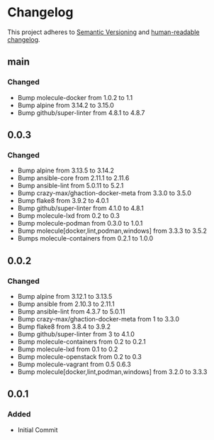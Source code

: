 # Changelog

This project adheres to [Semantic Versioning](https://semver.org/spec/v2.0.0.html)
and [human-readable changelog](https://keepachangelog.com/en/1.0.0/).

## main

### Changed

- Bump molecule-docker from 1.0.2 to 1.1
- Bump alpine from 3.14.2 to 3.15.0
- Bump github/super-linter from 4.8.1 to 4.8.7

## 0.0.3

### Changed

- Bump alpine from 3.13.5 to 3.14.2
- Bump ansible-core from 2.11.1 to 2.11.6
- Bump ansible-lint from 5.0.11 to 5.2.1
- Bump crazy-max/ghaction-docker-meta from 3.3.0 to 3.5.0
- Bump flake8 from 3.9.2 to 4.0.1
- Bump github/super-linter from 4.1.0 to 4.8.1
- Bump molecule-lxd from 0.2 to 0.3
- Bump molecule-podman from 0.3.0 to 1.0.1
- Bump molecule[docker,lint,podman,windows] from 3.3.3 to 3.5.2
- Bumps molecule-containers from 0.2.1 to 1.0.0

## 0.0.2

### Changed

- Bump alpine from 3.12.1 to 3.13.5
- Bump ansible from 2.10.3 to 2.11.1
- Bump ansible-lint from 4.3.7 to 5.0.11
- Bump crazy-max/ghaction-docker-meta from 1 to 3.3.0
- Bump flake8 from 3.8.4 to 3.9.2
- Bump github/super-linter from 3 to 4.1.0
- Bump molecule-containers from 0.2 to 0.2.1
- Bump molecule-lxd from 0.1 to 0.2
- Bump molecule-openstack from 0.2 to 0.3
- Bump molecule-vagrant from 0.5 0.6.3
- Bump molecule[docker,lint,podman,windows] from 3.2.0 to 3.3.3

## 0.0.1

### Added

- Initial Commit
